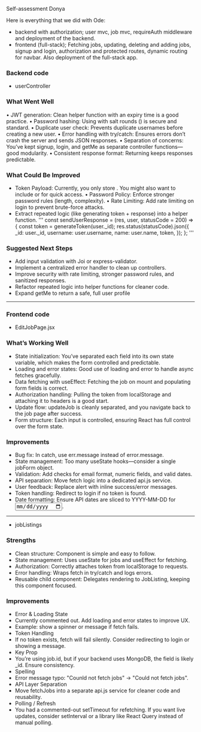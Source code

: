 Self-assessment Donya

Here is everything that we did with Ode:
- backend with authorization; user mvc, job mvc, requireAuth middleware and deployment of the backend. 
- frontend (full-stack); Fetching jobs, updating, deleting and adding jobs, signup and login, authorization and protected routes, dynamic routing for navbar. Also deployment of the full-stack app.

### Backend code
- userController

### What Went Well
• 	JWT generation: Clean helper function  with an expiry time is a good practice.
• 	Password hashing: Using  with salt rounds () is secure and standard.
• 	Duplicate user check: Prevents duplicate usernames before creating a new user.
• 	Error handling with try/catch: Ensures errors don’t crash the server and sends JSON responses.
• 	Separation of concerns: You’ve kept signup, login, and getMe as separate controller functions—good modularity.
• 	Consistent response format: Returning  keeps responses predictable.

### What Could Be Improved
- Token Payload: Currently, you only store . You might also want to include  or  for quick access.
• 	Password Policy: Enforce stronger password rules (length, complexity).
• 	Rate Limiting: Add rate limiting on login to prevent brute-force attacks.
- Extract repeated logic (like generating token + response) into a helper function.
'''
const sendUserResponse = (res, user, statusCode = 200) => {
  const token = generateToken(user._id);
  res.status(statusCode).json({
    _id: user._id,
    username: user.username,
    name: user.name,
    token,
  });
};
'''
### Suggested Next Steps
- Add input validation with Joi or express-validator.
- Implement a centralized error handler to clean up controllers.
- Improve security with rate limiting, stronger password rules, and sanitized responses.
- Refactor repeated logic into helper functions for cleaner code.
- Expand getMe to return a safe, full user profile
________________________________________________________________________________________
### Frontend code
- EditJobPage.jsx

### What’s Working Well
- State initialization: You’ve separated each field into its own state variable, which makes the form controlled and predictable.
- Loading and error states: Good use of loading and error to handle async fetches gracefully.
- Data fetching with useEffect: Fetching the job on mount and populating form fields is correct.
- Authorization handling: Pulling the token from localStorage and attaching it to headers is a good start.
- Update flow: updateJob is cleanly separated, and you navigate back to the job page after success.
- Form structure: Each input is controlled, ensuring React has full control over the form state.

###  Improvements
- Bug fix: In catch, use err.message instead of error.message.
- State management: Too many useState hooks—consider a single jobForm object.
- Validation: Add checks for email format, numeric fields, and valid dates.
- API separation: Move fetch logic into a dedicated api.js service.
- User feedback: Replace alert with inline success/error messages.
- Token handling: Redirect to login if no token is found.
- Date formatting: Ensure API dates are sliced to YYYY-MM-DD for <input type="date">.
_______________________________________________________________________________________________

- jobListings
### Strengths
- Clean structure: Component is simple and easy to follow.
- State management: Uses useState for jobs and useEffect for fetching.
- Authorization: Correctly attaches token from localStorage to requests.
- Error handling: Wraps fetch in try/catch and logs errors.
- Reusable child component: Delegates rendering to JobListing, keeping this component focused.

### Improvements
- Error & Loading State
- Currently commented out. Add loading and error states to improve UX.
- Example: show a spinner or message if fetch fails.
- Token Handling
- If no token exists, fetch will fail silently. Consider redirecting to login or showing a message.
- Key Prop
- You’re using job.id, but if your backend uses MongoDB, the field is likely _id. Ensure consistency.
- Spelling
- Error message typo: "Counld not fetch jobs" → "Could not fetch jobs".
- API Layer Separation
- Move fetchJobs into a separate api.js service for cleaner code and reusability.
- Polling / Refresh
- You had a commented-out setTimeout for refetching. If you want live updates, consider setInterval or a library like React Query instead of manual polling.




